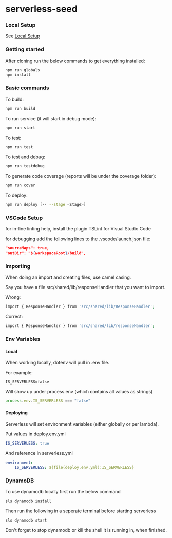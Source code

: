 # serverless-seed


### Local Setup

See [Local Setup](https://github.com/gastate/serverless-seed/wiki/Local-Setup)

### Getting started

After cloning run the below commands to get everything installed: 

```sh
npm run globals
npm install
```

### Basic commands

To build:

```sh
npm run build
```

To run service (it will start in debug mode):

```sh
npm run start
```

To test:

```sh
npm run test
```

To test and debug:

```sh
npm run testdebug
```

To generate code coverage (reports will be under the coverage folder):

```sh
npm run cover
```

To deploy:

```sh
npm run deploy [-- --stage <stage>]
```

### VSCode Setup

for in-line linting help, install the plugin TSLint for Visual Studio Code

for debugging add the following lines to the .vscode/launch.json file:

```json
"sourceMaps": true,
"outDir": "${workspaceRoot}/build",
```

### Importing

When doing an import and creating files, use camel casing.

Say you have a file src/shared/lib/responseHandler that you want to import.

Wrong:

```sh
import { ResponseHandler } from 'src/shared/lib/ResponseHandler';
```

Correct:

```sh
import { ResponseHandler } from 'src/shared/lib/responseHandler';
```

### Env Variables

#### Local

When working locally, dotenv will pull in .env file.

For example:

```
IS_SERVERLESS=false
```

Will show up under process.env (which contains all values as strings)

```js
process.env.IS_SERVERLESS === "false"
```

#### Deploying

Serverless will set environment variables (either globally or per lambda).

Put values in deploy.env.yml

```yml
IS_SERVERLESS: true
```

And reference in serverless.yml

```yml
environment:
    IS_SERVERLESS: ${file(deploy.env.yml):IS_SERVERLESS}
```


### DynamoDB

To use dynamodb locally first run the below command

```sh
sls dynamodb install
```

Then run the following in a seperate terminal before starting serverless

```sh
sls dynamodb start
```

Don't forget to stop dynamodb or kill the shell it is running in, when finished.
